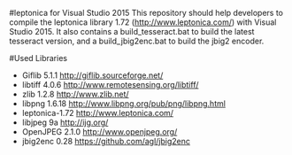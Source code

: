#leptonica for Visual Studio 2015
This repository should help developers to compile the leptonica library 1.72 (http://www.leptonica.com/) with Visual Studio 2015. It also contains a build_tesseract.bat to build the latest tesseract version, and a build_jbig2enc.bat to build the jbig2 encoder. 


#Used Libraries
* Giflib 5.1.1  http://giflib.sourceforge.net/
* libtiff 4.0.6  http://www.remotesensing.org/libtiff/
* zlib 1.2.8 http://www.zlib.net/
* libpng 1.6.18  http://www.libpng.org/pub/png/libpng.html
* leptonica-1.72 http://www.leptonica.com/
* libjpeg 9a http://ijg.org/
* OpenJPEG 2.1.0 http://www.openjpeg.org/
* jbig2enc 0.28 https://github.com/agl/jbig2enc
